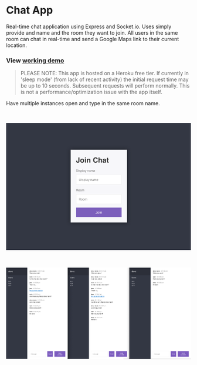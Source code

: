 # Chat App

Real-time chat application using Express and Socket.io.  Uses simply provide and name and the room they want to join.  All users in the same room can chat in real-time and send a Google Maps link to their current location.

### View [working demo](https://chat-app-nds.herokuapp.com/)

> PLEASE NOTE: This app is hosted on a Heroku free tier.  If currently in 'sleep mode' (from lack of recent activity) the initial request time may be up to 10 seconds.  Subsequent requests will perform normally.  This is not a performance/optimization issue with the app itself.

Have multiple instances open and type in the same room name.

<br>

![ss1](screenshots/ss1.png)

<br>

![ss2](screenshots/ss2.png)
